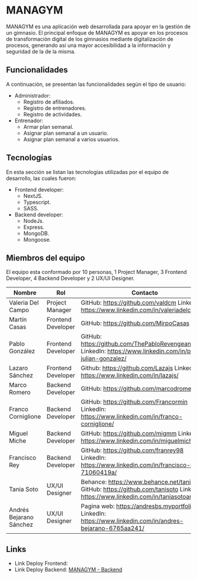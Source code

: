 #  MANAGYM

MANAGYM es una aplicación web desarrollada para apoyar en la gestión de un gimnasio. El principal enfoque de MANAGYM es apoyar en los procesos de transformación digital de los gimnasios mediante digitalización de procesos, generando así una mayor accesibilidad a la información y seguridad de la de la misma.

## Funcionalidades 
A continuación, se presentan las funcionalidades según el tipo de usuario:

+ Administrador:
	+ Registro de afiliados.
	+ Registro de entrenadores.
	+ Registro de actividades.
+ Entrenador:
	+ Armar plan semanal.
	+ Asignar plan semanal a un usuario.
	+ Asignar plan semanal a varios usuarios.

## Tecnologías
En esta sección se listan las tecnologías utilizadas por el equipo de desarrollo, las cuales fueron:
+ Frontend developer:
	+ NextJS.
	+ Typescript.
	+ SASS.
+ Backend developer:
	+ NodeJs.
	+ Express.
	+ MongoDB.
	+ Mongoose.

## Miembros del equipo
El equipo esta conformado por 10 personas, 1 Project Manager, 3 Frontend Developer, 4 Backend Developer y 2 UX/UI Designer.

| Nombre | Rol  | Contacto  |
| ------------ | ------------ | ------------ |
| Valeria Del Campo  | Project Manager  | GitHub: https://github.com/valdcm LinkedIn: https://www.linkedin.com/in/valeriadelcampo/  |
| Martín Casas  | Frontend Developer  | GitHub: https://github.com/MirpoCasas |
| Pablo González  | Frontend Developer  | GitHub: https://github.com/ThePabloRevengeance LinkedIn: https://www.linkedin.com/in/pablo-julian-gonzalez/  |
| Lazaro Sánchez  | Frontend Developer  | Github: https://github.com/Lazajs LinkedIn: https://www.linkedin.com/in/lazajs/  |
| Marco Romero  | Backend Developer  | GitHub: https://github.com/marcodromero  |
| Franco Corniglione  | Backend Developer  | GitHub: https://github.com/Francormin LinkedIn: https://www.linkedin.com/in/franco-corniglione/  |
| Miguel Miche  | Backend Developer  | GitHub: https://github.com/migmm LinkedIn: https://www.linkedin.com/in/miguelmiche/  |
| Francisco Rey  | Backend Developer  | GitHub: https://github.com/franrey98 LinkedIn: https://www.linkedin.com/in/francisco-rey-71060419a/  |
| Tania Soto  | UX/UI Designer  | Behance: https://www.behance.net/tanisoto GitHub: https://github.com/tanisoto LinkedIn: https://www.linkedin.com/in/taniasotoarq  |
| Andrés Bejarano Sánchez  | UX/UI Designer | Pagina web: https://andresbs.myportfolio.com LinkedIn: https://www.linkedin.com/in/andres-bejarano-6765aa241/  |


## Links
+ Link Deploy Frontend:
+ Link Deploy Backend: [MANAGYM - Backend](https://managym.cyclic.app/ "MANAGYM - Backend")
